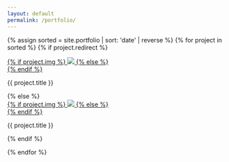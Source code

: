 ```yaml
---
layout: default
permalink: /portfolio/
---
```

{% assign sorted = site.portfolio | sort: 'date' | reverse %}
{% for project in sorted %}
{% if project.redirect %}
<div class="project">
    <div class="thumbnail">
        <a href="{{ project.redirect }}" target="_blank">
        {% if project.img %}
        <img class="thumbnail" src="{{ project.img }}"/>
        {% else %}
        <div class="thumbnail blankbox"></div>
        {% endif %}
        <span>
            <!-- <p>{{ project.description }}</p> -->
        </span>
        </a>
    </div>
    <p class="caption"> {{ project.title }}</p>
</div>
{% else %}

<div class="project ">
    <div class="thumbnail">
        <a href="{{ site.baseurl }}{{ project.url }}">
        {% if project.img %}
        <img class="thumbnail" src="{{ project.img }}"/>
        {% else %}
        <div class="thumbnail blankbox"></div>
        {% endif %}
        <span>
            <!-- <p>{{ project.description }}</p> -->
        </span>
        </a>
    </div>
    <p class="caption"> {{ project.title }}</p>
</div>

{% endif %}

{% endfor %}
